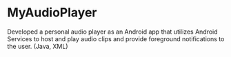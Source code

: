 # MyAudioPlayer
Developed a personal audio player as an Android app that utilizes Android Services to host and play audio clips and provide foreground notifications to the user. (Java, XML)
